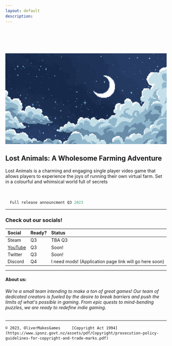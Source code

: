 ```yaml
---
layout: default
description:   
---
```


#  

![Banner](/assets/img/BG.png)

## Lost Animals: A Wholesome Farming Adventure

  Lost Animals is a charming and engaging single player video game that allows players to experience the joys of running their own virtual farm. Set in a colourful and whimsical world full of secrets

```js


  Full release announcment Q3 2023
```

* * * 




### Check out our socials!

| Social       | Ready?            | Status|
|:-------------|:------------------|:------|
| Steam        | Q3                | TBA Q3 |
| [YouTube](https://www.youtube.com/channel/UC0XdaCA-zPShdqIptghatgg)      | Q3                |Soon!|
| Twitter      | Q3                |Soon!   |
| Discord      | Q4                |I need mods! (Application page link will go here soon)|


* * *

#### About us:

###### We're a small team intending to make a ton of great games! Our team of dedicated creators is fueled by the desire to break barriers and push the limits of what's possible in gaming. From epic quests to mind-bending puzzles, we are ready to redefine indie gaming.

* * * 

```
© 2023, OliverMakesGames     [Copyright Act 1994](https://www.iponz.govt.nz/assets/pdf/Copyright/prosecution-policy-guidelines-for-copyright-and-trade-marks.pdf)
```
